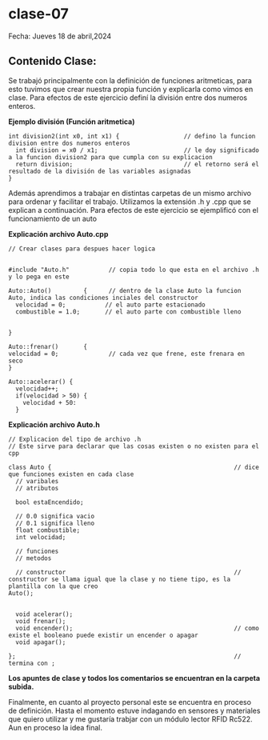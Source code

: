 # clase-07
Fecha: Jueves 18 de abril,2024

## Contenido Clase:
Se trabajó principalmente con la definición de funciones aritmeticas, para esto tuvimos que crear nuestra propia función y explicarla como vimos en clase. Para efectos de este ejercicio definí la división entre dos numeros enteros.

**Ejemplo división (Función aritmetica)**


```
int division2(int x0, int x1) {                  // defino la funcion division entre dos numeros enteros
  int division = x0 / x1;                        // le doy significado a la funcion division2 para que cumpla con su explicacion
  return division;                               // el retorno será el resultado de la división de las variables asignadas
}
```

Además aprendimos a trabajar en distintas carpetas de un mismo archivo para ordenar y facilitar el trabajo. Utilizamos la extensión .h y .cpp que se explican a continuación. Para efectos de este ejercicio se ejemplificó con el funcionamiento de un auto


**Explicación archivo Auto.cpp**

```
// Crear clases para despues hacer logica


#include "Auto.h"           // copia todo lo que esta en el archivo .h y lo pega en este

Auto::Auto()         {      // dentro de la clase Auto la funcion Auto, indica las condiciones inciales del constructor
  velocidad = 0;           // el auto parte estacionado
  combustible = 1.0;       // el auto parte con combustible lleno


}

Auto::frenar()       {
velocidad = 0;              // cada vez que frene, este frenara en seco
}

Auto::acelerar() {
  velocidad++;
  if(velocidad > 50) {
    velocidad + 50:
  }
```

**Explicación archivo Auto.h**

```
// Explicacion del tipo de archivo .h
// Este sirve para declarar que las cosas existen o no existen para el cpp

class Auto {                                                   // dice que funciones existen en cada clase
  // varibales
  // atributos

  bool estaEncendido;

  // 0.0 significa vacio
  // 0.1 significa lleno
  float combustible;
  int velocidad;

  // funciones
  // metodos
  
  // constructor                                               // constructor se llama igual que la clase y no tiene tipo, es la plantilla con la que creo 
Auto();


  void acelerar();
  void frenar();
  void encender();                                             // como existe el booleano puede existir un encender o apagar
  void apagar();
  
};                                                             //  termina con ;
```


**Los apuntes de clase y todos los comentarios se encuentran en la carpeta subida.**







Finalmente, en cuanto al proyecto personal este se encuentra en proceso de definición. Hasta el momento estuve indagando en sensores y materiales que quiero utilizar y me gustaría trabjar con un módulo lector RFID Rc522. Aun en proceso la idea final.
